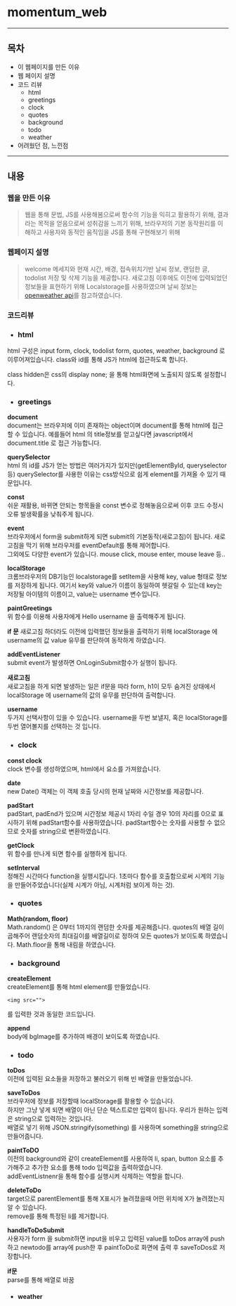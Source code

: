 # momentum_web
---------------
## 목차
- 이 웹페이지를 만든 이유
- 웹 페이지 설명
- 코드 리뷰
    - html
    - greetings
    - clock
    - quotes
    - background
    - todo
    - weather
- 어려웠던 점, 느낀점

------------------

## 내용
### 웹을 만든 이유
 > 웹을 통해 문법, JS를 사용해봄으로써 함수의 기능을 익히고 활용하기 위해, 결과라는 목적을 얻음으로써 성취감을 느끼기 위해, 브라우저의 기본 동작원리를 이해하고 사용자와 동적인 움직임을 JS를 통해 구현해보기 위해

### 웹페이지 설명
 > welcome 메세지와 현재 시간, 배경, 접속위치기반 날씨 정보, 랜덤한 글, todolist 저장 및 삭제 기능을 제공합니다. 새로고침 이후에도 이전에 입력되었던 정보들을 표현하기 위해 Localstorage를 사용하였으며 날씨 정보는 <a href="https://openweathermap.org" target="_blank"> openweather api</a>를 참고하였습니다.

### 코드리뷰
- ### html
html 구성은 input form, clock, todolist form, quotes, weather, background 로 이루어져있습니다. class와 id를 통해 JS가 html에 접근하도록 합니다.

class hidden은 css의 display none; 을 통해 html화면에 노출되지 않도록 설정합니다.



- ### greetings
**document**  
document는 브라우저에 이미 존재하는 object이며 document를 통해 html에 접근할 수 있습니다.
예를들어 html 의 title정보를 얻고싶다면 javascript에서 document.title 로 접근 가능합니다.  

**querySelector**  
html 의 id를 JS가 얻는 방법은 여러가지가 있지만(getElementById, queryselector 등) querySelector를 사용한 이유는 css방식으로 쉽게 element를 가져올 수 있기 때문입니다.

**const**  
쉬운 재활용, 바뀌면 안되는 항목들을 const 변수로 정해놓음으로써 이후 코드 수정시 오류 발생확률을 낮춰주게 됩니다.  

**event**  
브라우저에서 form을 submit하게 되면 submit의 기본동작(새로고침)이 됩니다. 새로고침을 막기 위해 브라우저를 eventDefault를 통해 제어합니다.  
그외에도 다양한 event가 있습니다. mouse click, mouse enter, mouse leave 등..  

**localStorage**  
크롬브라우저의 DB기능인 localstorage를 setItem을 사용해 key, value 형태로 정보를 저장하게 됩니다. 
여기서 key와 value가 이름이 동일하여 헷갈릴 수 있는데 key는 저장될 아이템의 이름이고, value는 username 변수입니다.  

**paintGreetings**  
위 함수를 이용해 사용자에게 Hello username 을 출력해주게 됩니다.  

**if 문**
새로고침 하더라도 이전에 입력했던 정보들을 출력하기 위해 localStorage 에 username의 값 value 유무를 판단하여 동작하게 하였습니다.  

**addEventListener**  
submit event가 발생하면 OnLoginSubmit함수가 실행이 됩니다.  

**새로고침**  
새로고침을 하게 되면 발생하는 일은 if문을 따라 form, h1이 모두 숨겨진 상태에서 localStorage 에 username의 값의 유무를 판단하여 출력합니다.  

**username**  
두가지 선택사항이 있을 수 있습니다. username을 두번 보낼지, 혹은 localStorage를 두번 열어볼지를 선택하는 것 입니다.  


- ### clock   

**const clock**  
clock 변수를 생성하였으며, html에서 요소를 가져왔습니다.  

**date**  
new Date() 객체는 이 객체 호출 당시의 현재 날짜와 시간정보를 제공합니다.  

**padStart**  
padStart, padEnd가 있으며
시간정보 제공시 1자리 수일 경우 10의 자리를 0으로 표시하기 위해 padStart함수를 사용하였습니다. padStart함수는 숫자를 사용할 수 없으므로 숫자를 string으로 변환하였습니다.  

**getClock**  
위 함수를 만나게 되면 함수를 실행하게 됩니다.

**setInterval**  
정해진 시간마다 function을 실행시킵니다. 1초마다 함수를 호출함으로써 시계의 기능을 만들어주었습니다(실제 시계가 아님, 시계처럼 보이게 하는 것).   

- ### quotes  
**Math(random, floor)**  
Math.random() 은 0부터 1까지의 랜덤한 숫자를 제공해줍니다. quotes의 배열 길이 곱해주어 랜덤숫자의 최대길이를 배열길이로 정하여 모든 quotes가 보이도록 하였습니다. Math.floor을 통해 내림을 하였습니다.  

- ### background  
**createElement**  
createElement를 통해 html element를 만들었습니다. 

    <img src="">  
를 입력한 것과 동일한 코드입니다.  

**append**  
body에 bgImage를 추가하여 배경이 보이도록 하였습니다.  

- ### todo  
**toDos**  
이전에 입력된 요소들을 저장하고 불러오기 위해 빈 배열을 만들었습니다.   

**saveToDos**  
브라우저에 정보를 저장할때 localStorage를 활용할 수 있습니다.  
하지만 그냥 넣게 되면 배열이 아닌 단순 텍스트로만 입력이 됩니다. 우리가 원하는 입력은 string으로 입력하는 것입니다.  
배열로 넣기 위해 JSON.stringify(something) 를 사용하며 something을 string으로 만들어줍니다. 

**paintToDO**  
이전의 background와 같이 createElement를 사용하여 li, span, button 요소를 추가해주고 추가한 요소를 통해 todo 입력값을 출력하였습니다.  
addEventListnenr을 통해 함수를 실행시켜 삭제하는 역할을 합니다.  


**deleteToDo**  
target으로 parentElement를 통해 X표시가 눌려졌을때 어떤 위치에 X가 눌려졌는지 알 수 있습니다.  
remove를 통해 특정된 li를 제거합니다.  


**handleToDoSubmit**  
사용자가 form 을 submit하면 input을 비우고
입력된 value를 toDos array에 push하고 newtodo를 array에 push한 후 paintToDo로 화면에 출력 후 saveToDos로 저장합니다.  

**if문**  
parse를 통해 배열로 바꿈






- #### weather